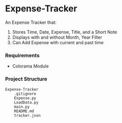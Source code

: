 # Expense-Tracker
An Expense Tracker that:
1. Stores Time, Date, Expense, Title, and a Short Note 
2. Displays with and without Month, Year Filter
3. Can Add Expense with current and past time

### Requirements

- Colorama Module

### Project Structure
```
Expense-Tracker
    .gitignore
    Expense.py
    LoadData.py
    main.py
    README.md
    tracker.json
```